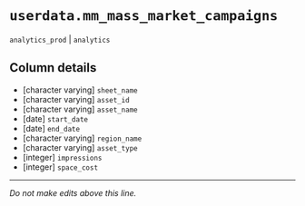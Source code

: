 # `userdata.mm_mass_market_campaigns`
`analytics_prod` | `analytics`

## Column details
* [character varying] `sheet_name`
* [character varying] `asset_id`
* [character varying] `asset_name`
* [date]      `start_date`
* [date]      `end_date`
* [character varying] `region_name`
* [character varying] `asset_type`
* [integer]   `impressions`
* [integer]   `space_cost`

-------------------------------------------------------------------------------
*Do not make edits above this line.*
